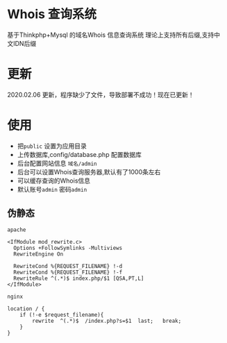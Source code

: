 # Whois 查询系统
基于Thinkphp+Mysql 的域名Whois 信息查询系统
理论上支持所有后缀,支持中文IDN后缀

# 更新
2020.02.06 更新，程序缺少了文件，导致部署不成功！现在已更新！


# 使用
 - 把`public` 设置为应用目录
 - 上传数据库,config/database.php 配置数据库
 - 后台配置网站信息 `域名/admin`
 - 后台可以设置Whois查询服务器,默认有了1000条左右
 - 可以缓存查询的Whois信息
 - 默认账号`admin` 密码`admin`
## 伪静态

`apache`
```apacheconfig
<IfModule mod_rewrite.c>
  Options +FollowSymlinks -Multiviews
  RewriteEngine On

  RewriteCond %{REQUEST_FILENAME} !-d
  RewriteCond %{REQUEST_FILENAME} !-f
  RewriteRule ^(.*)$ index.php/$1 [QSA,PT,L]
</IfModule>
```

`nginx`
```nginx
location / {
	if (!-e $request_filename){
		rewrite  ^(.*)$  /index.php?s=$1  last;   break;
	}
}
```